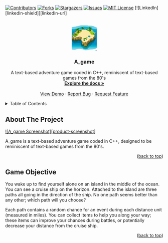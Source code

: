 <README>
<a name="readme-top"></a>

[![Contributors][contributors-shield]][contributors-url]
[![Forks][forks-shield]][forks-url]
[![Stargazers][stars-shield]][stars-url]
[![Issues][issues-shield]][issues-url]
[![MIT License][license-shield]][license-url]
[![LinkedIn][linkedin-shield]][linkedin-url]

<br />
<div align="center">
  <a href="https://github.com/github_username/A_game">
    <img src="island.png" alt="Logo" width="80" height="80">
  </a>

<h3 align="center">A_game</h3>

  <p align="center">
    A text-based adventure game coded in C++, reminiscent of text-based games from the 80's
    <br />
    <a href="https://github.com/github_username/A_game"><strong>Explore the docs »</strong></a>
    <br />
    <br />
    <a href="https://github.com/github_username/A_game">View Demo</a>
    ·
    <a href="https://github.com/github_username/A_game/issues">Report Bug</a>
    ·
    <a href="https://github.com/github_username/A_game/issues">Request Feature</a>
  </p>
</div>

<details>
  <summary>Table of Contents</summary>
  <ol>
    <li>
      <a href="#about-the-project">About The Project</a>
    </li>
    <li><a href="#game-objective">Game Objective</a></li>
  </ol>
</details>

## About The Project

[![A_game Screenshot][product-screenshot]](https://example.com)

A_game is a text-based adventure game coded in C++, designed to be reminiscent of text-based games from the 80's.

<p align="right">(<a href="#readme-top">back to top</a>)</p>

## Game Objective

You wake up to find yourself alone on an island in the middle of the ocean. You can see a cruise ship on the horizon. Attached to the island are three paths all going in the direction of the ship. No one path seems better than any other; which path will you choose?

Each path contains a random chance for an event during each distance unit (measured in miles). You can collect items to help you along your way; these items can improve your chances during battles, or potentially decrease your distance from the cruise ship.

<p align="right">(<a href="#readme-top">back to top</a>)</p>

[contributors-shield]: https://img.shields.io/github/contributors/Yalton/a_game.svg?style=for-the-badge
[contributors-url]: https://github.com/Yalton/a_game/graphs/contributors
[forks-shield]: https://img.shields.io/github/forks/Yalton/a_game.svg?style=for-the-badge
[forks-url]: https://github.com/Yalton/a_game/network/members
[stars-shield]: https://img.shields.io/github/stars/Yalton/a_game.svg?style=for-the-badge
[stars-url]: https://github.com/Yalton/a_game/stargazers
[issues-shield]: https://img.shields.io/github/issues/Yalton/a_game.svg?style=for-the-badge
[issues-url]: https://github.com/Yalton/a_game/issues
[license-shield]: https://img.shields.io/github/license/Yalton/a_game.svg?style=for-the-badge
[license-url]: https://github.com/Yalton/a_game/blob/master/LICENSE.txt
